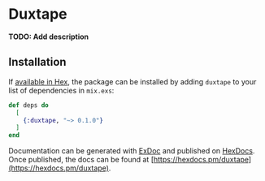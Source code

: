 # Duxtape

**TODO: Add description**

## Installation

If [available in Hex](https://hex.pm/docs/publish), the package can be installed
by adding `duxtape` to your list of dependencies in `mix.exs`:

```elixir
def deps do
  [
    {:duxtape, "~> 0.1.0"}
  ]
end
```

Documentation can be generated with [ExDoc](https://github.com/elixir-lang/ex_doc)
and published on [HexDocs](https://hexdocs.pm). Once published, the docs can
be found at [https://hexdocs.pm/duxtape](https://hexdocs.pm/duxtape).

